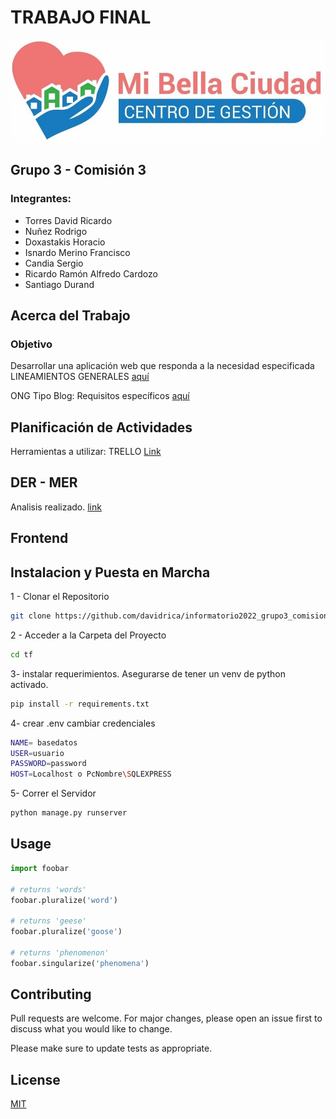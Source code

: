 # TRABAJO FINAL 
![mibellaciudad](/extras/mibellaciudad.jpg "MI BELLA CIUDAD")

## Grupo 3 - Comisión 3
### Integrantes:

- Torres David Ricardo
- Nuñez Rodrigo 
- Doxastakis Horacio
- Isnardo Merino Francisco
- Candia Sergio
- Ricardo Ramón Alfredo Cardozo
- Santiago Durand

## Acerca del Trabajo
### Objetivo
Desarrollar una aplicación web que responda a la necesidad especificada
LINEAMIENTOS GENERALES [aquí](https://drive.google.com/drive/u/0/folders/13XJlln4yatOcTCmHa4IY3cW9LObjZdNX)

ONG Tipo Blog: Requisitos específicos [aquí](https://docs.google.com/document/d/1Fssu1zcPqSwU8UYplHu1ebGUJ2CDJrgcEYtJA2tSO7g/edit)

## Planificación de Actividades
Herramientas a utilizar: TRELLO
[Link](https://trello.com/invite/b/spHry5OD/ATTIeda0d7f0000b3e36de02a95271a334e275F1D301/trabajo-final-informatorio)

## DER - MER
Analisis realizado.
[link](https://drive.google.com/file/d/1LAV7Bs-lR3eg0AGWyTOf_tvQ3fCd3cSX/view?usp=sharing)

## Frontend


## Instalacion y Puesta en Marcha
1 - Clonar el Repositorio
```bash
git clone https://github.com/davidrica/informatorio2022_grupo3_comision3
```

2 - Acceder a la Carpeta del Proyecto
```bash
cd tf
```
3- instalar requerimientos. Asegurarse de tener un venv de python activado.
```bash
pip install -r requirements.txt
```

4- crear .env cambiar credenciales 
```bash
NAME= basedatos
USER=usuario
PASSWORD=password
HOST=Localhost o PcNombre\SQLEXPRESS
```
5- Correr el Servidor
```bash
python manage.py runserver
```



## Usage

```python
import foobar

# returns 'words'
foobar.pluralize('word')

# returns 'geese'
foobar.pluralize('goose')

# returns 'phenomenon'
foobar.singularize('phenomena')
```

## Contributing

Pull requests are welcome. For major changes, please open an issue first
to discuss what you would like to change.

Please make sure to update tests as appropriate.

## License

[MIT](https://choosealicense.com/licenses/mit/)

